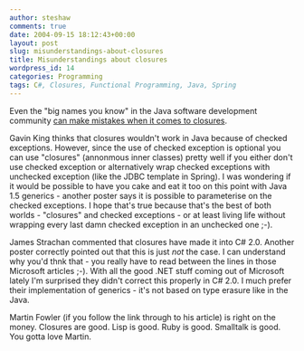 ```yaml
---
author: steshaw
comments: true
date: 2004-09-15 18:12:43+00:00
layout: post
slug: misunderstandings-about-closures
title: Misunderstandings about closures
wordpress_id: 14
categories: Programming
tags: C#, Closures, Functional Programming, Java, Spring
---
```


Even the "big names you know" in the Java software development community [can make mistakes when it comes to closures](http://www.almaer.com/blog/archives/000435.html).

Gavin King thinks that closures wouldn't work in Java because of checked exceptions. However, since the use of checked exception is optional you can use "closures" (annonmous inner classes) pretty well if you either don't use checked exception or alternatively wrap checked exceptions with unchecked exception (like the JDBC template in Spring). I was wondering if it would be possible to have you cake and eat it too on this point with Java 1.5 generics - another poster says it is possible to parameterise on the checked exceptions. I hope that's true because that's the best of both worlds - "closures" and checked exceptions - or at least living life without wrapping every last damn checked exception in an unchecked one ;-).

James Strachan commented that closures have made it into C# 2.0. Another poster correctly pointed out that this is just *not* the case. I can understand why you'd thnk that - you really have to read between the lines in those Microsoft articles ;-). With all the good .NET stuff coming out of Microsoft lately I'm surprised they didn't correct this properly in C# 2.0. I much prefer their implementation of generics - it's not based on type erasure like in the Java.

Martin Fowler (if you follow the link through to his article) is right on the money. Closures are good. Lisp is good. Ruby is good. Smalltalk is good. You gotta love Martin.
